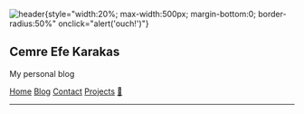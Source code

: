 ![header](https://avatars.githubusercontent.com/u/44120900){style="width:20%; max-width:500px; margin-bottom:0; border-radius:50%" onclick="alert('ouch!')"}

## Cemre Efe Karakas

My personal blog

[Home](/)
[Blog](/blog/blog)
[Contact](/contact)
[Projects](/projects/projects)
[🌿](http://dutl.uk/)

---
